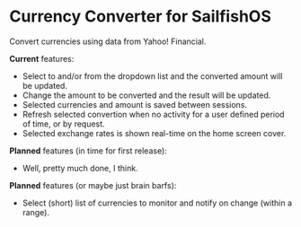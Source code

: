 Currency Converter for SailfishOS
=================================

Convert currencies using data from Yahoo! Financial.

**Current** features:
 - Select to and/or from the dropdown list and the converted amount will be updated.
 - Change the amount to be converted and the result will be updated.
 - Selected currencies and amount is saved between sessions.
 - Refresh selected convertion when no activity for a user defined period of time, or by request.
 - Selected exchange rates is shown real-time on the home screen cover.

**Planned** features (in time for first release):
 - Well, pretty much done, I think.

**Planned** features (or maybe just brain barfs):
 - Select (short) list of currencies to monitor and notify on change (within a range).

